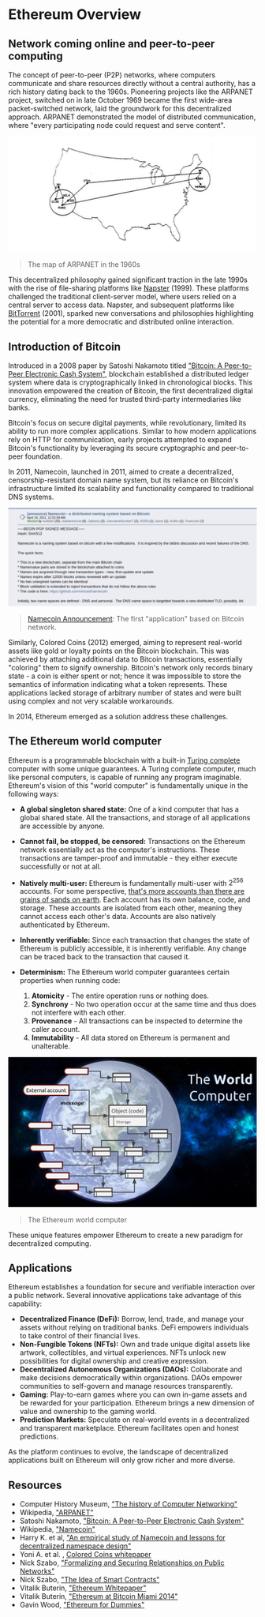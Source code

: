 # Ethereum Overview

## Network coming online and peer-to-peer computing

The concept of peer-to-peer (P2P) networks, where computers communicate and share resources directly without a central authority, has a rich history dating back to the 1960s. Pioneering projects like the ARPANET project, switched on in late October 1969 became the first wide-area packet-switched network, laid the groundwork for this decentralized approach. ARPANET demonstrated the model of distributed communication, where "every participating node could request and serve content".

![ARPANET-map](img/overview/ARPANET-map.jpg)
> The map of ARPANET in the 1960s

This decentralized philosophy gained significant traction in the late 1990s with the rise of file-sharing platforms like [Napster](https://en.wikipedia.org/wiki/Napster) (1999). These platforms challenged the traditional client-server model, where users relied on a central server to access data. Napster, and subsequent platforms like [BitTorrent](https://en.wikipedia.org/wiki/BitTorrent) (2001), sparked new conversations and philosophies highlighting the potential for a more democratic and distributed online interaction.

## Introduction of Bitcoin

Introduced in a 2008 paper by Satoshi Nakamoto titled ["Bitcoin: A Peer-to-Peer Electronic Cash System"](https://bitcoin.org/bitcoin.pdf), blockchain established a distributed ledger system where data is cryptographically linked in chronological blocks. This innovation empowered the creation of Bitcoin, the first decentralized digital currency, eliminating the need for trusted third-party intermediaries like banks.

Bitcoin's focus on secure digital payments, while revolutionary, limited its ability to run more complex applications. Similar to how modern applications rely on HTTP for communication, early projects attempted to expand Bitcoin's functionality by leveraging its secure cryptographic and peer-to-peer foundation.

In 2011, Namecoin, launched in 2011, aimed to create a decentralized, censorship-resistant domain name system, but its reliance on Bitcoin's infrastructure limited its scalability and functionality compared to traditional DNS systems.

![Namecoin](img/overview/namecoin.png)
> [Namecoin Announcement](https://bitcointalk.org/?topic=6017.0): The first "application" based on Bitcoin network.

Similarly, Colored Coins (2012) emerged, aiming to represent real-world assets like gold or loyalty points on the Bitcoin blockchain. This was achieved by attaching additional data to Bitcoin transactions, essentially "coloring" them to signify ownership. Bitcoin's network only records binary state - a coin is either spent or not; hence it was impossible to store the semantics of information indicating what a token represents. These applications lacked storage of arbitrary number of states and were built using complex and not very scalable workarounds.

In 2014, Ethereum emerged as a solution address these challenges.

## The Ethereum world computer

Ethereum is a programmable blockchain with a built-in [Turing complete](https://en.wikipedia.org/wiki/Turing_completeness) computer with some unique guarantees. A Turing complete computer, much like personal computers, is capable of running any program imaginable. Ethereum's vision of this "world computer" is fundamentally unique in the following ways:

- **A global singleton shared state:** One of a kind computer that has a global shared state. All the transactions, and storage of all applications are accessible by anyone.

- **Cannot fail, be stopped, be censored:** Transactions on the Ethereum network essentially act as the computer's instructions. These transactions are tamper-proof and immutable - they either execute successfully or not at all.

- **Natively multi-user:** Ethereum is fundamentally multi-user with $2^{256}$ accounts. For some perspective, [that's more accounts than there are grains of sands on earth](https://www.talkcrypto.org/blog/2019/04/08/all-you-need-to-know-about-2256/). Each account has its own balance, code, and storage. These accounts are isolated from each other, meaning they cannot access each other's data. Accounts are also natively authenticated by Ethereum.

- **Inherently verifiable:** Since each transaction that changes the state of Ethereum is publicly accessible, it is inherently verifiable. Any change can be traced back to the transaction that caused it.

- **Determinism:** The Ethereum world computer guarantees certain properties when running code:
  1. **Atomicity** - The entire operation runs or nothing does.
  2. **Synchrony** - No two operation occur at the same time and thus does not interfere with each other.
  3. **Provenance** - All transactions can be inspected to determine the caller account.
  4. **Immutability** - All data stored on Ethereum is permanent and unalterable.

![Ethereum world computer](img/overview/world-computer.png)
> The Ethereum world computer

These unique features empower Ethereum to create a new paradigm for decentralized computing.

## Applications

Ethereum establishes a foundation for secure and verifiable interaction over a public network. Several innovative applications take  advantage of this capability:

- **Decentralized Finance (DeFi):** Borrow, lend, trade, and manage your assets without relying on traditional banks. DeFi empowers individuals to take control of their financial lives.
- **Non-Fungible Tokens (NFTs):** Own and trade unique digital assets like artwork, collectibles, and virtual experiences. NFTs unlock new possibilities for digital ownership and creative expression.
- **Decentralized Autonomous Organizations (DAOs):** Collaborate and make decisions democratically within organizations. DAOs empower communities to self-govern and manage resources transparently.
- **Gaming:** Play-to-earn games where you can own in-game assets and be rewarded for your participation. Ethereum brings a new dimension of value and ownership to the gaming world.
- **Prediction Markets:** Speculate on real-world events in a decentralized and transparent marketplace. Ethereum facilitates open and honest predictions.

As the platform continues to evolve, the landscape of decentralized applications built on Ethereum will only grow richer and more diverse.

## Resources

- Computer History Museum, ["The history of Computer Networking"](https://www.computerhistory.org/timeline/networking-the-web/)
- Wikipedia, ["ARPANET"](https://en.wikipedia.org/wiki/ARPANET)
- Satoshi Nakamoto, ["Bitcoin: A Peer-to-Peer Electronic Cash System"](https://bitcoin.org/bitcoin.pdf)
- Wikipedia, ["Namecoin"](https://en.wikipedia.org/wiki/Namecoin)
- Harry K. et al, ["An empirical study of Namecoin and lessons for decentralized namespace design"](https://www.cs.princeton.edu/~arvindn/publications/namespaces.pdf)
- Yoni A. et al. , [Colored Coins whitepaper](https://web.archive.org/web/20230404234458/https://www.etoro.com/wp-content/uploads/2022/03/Colored-Coins-white-paper-Digital-Assets.pdf)
- Nick Szabo, ["Formalizing and Securing Relationships on Public Networks"](https://web.archive.org/web/20040228033758/http://www.firstmonday.dk/ISSUES/issue2_9/szabo/index.html)
- Nick Szabo, ["The Idea of Smart Contracts"](https://web.archive.org/web/20040222163648/https://szabo.best.vwh.net/idea.html)
- Vitalik Buterin, ["Ethereum Whitepaper"](https://ethereum.org/content/whitepaper/whitepaper-pdf/Ethereum_Whitepaper_-_Buterin_2014.pdf)
- Vitalik Buterin, ["Ethereum at Bitcoin Miami 2014"](https://www.youtube.com/watch?v=l9dpjN3Mwps)
- Gavin Wood, ["Ethereum for Dummies"](https://www.youtube.com/watch?v=U_LK0t_qaPo)
